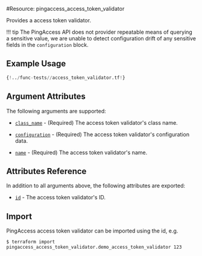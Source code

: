 #Resource: pingaccess_access_token_validator

Provides a access token validator.

!!! tip
    The PingAccess API does not provider repeatable means of querying a sensitive value, we are unable to detect configuration drift of any sensitive fields in the `configuration` block.

## Example Usage
```terraform
{!../func-tests//access_token_validator.tf!}
```

## Argument Attributes

The following arguments are supported:

- [`class_name`](#class_name) - (Required) The access token validator's class name.

- [`configuration`](#configuration) - (Required) The access token validator's configuration data.

- [`name`](#name) - (Required) The access token validator's name.

## Attributes Reference

In addition to all arguments above, the following attributes are exported:

- [`id`](#id) - The access token validator's ID.

## Import

PingAccess access token validator can be imported using the id, e.g.

```
$ terraform import pingaccess_access_token_validator.demo_access_token_validator 123
```
